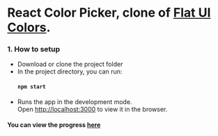 # React Color Picker, clone of  [Flat UI Colors](https://flatuicolors.com/).

### 1. How to setup

* Download or clone the project folder
* In the project directory, you can run: 
    #### `npm start`
* Runs the app in the development mode.<br>
Open [http://localhost:3000](http://localhost:3000) to view it in the browser.

#### You can view the progress [here](https://reactcolorspicker.netlify.com/)